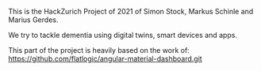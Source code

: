 This is the HackZurich Project of 2021 of Simon Stock, Markus Schinle and Marius Gerdes.

We try to tackle dementia using digital twins, smart devices and apps.

This part of the project is heavily based on the work of:
https://github.com/flatlogic/angular-material-dashboard.git